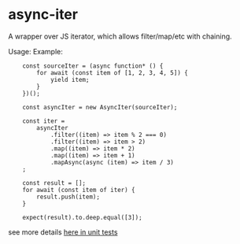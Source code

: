 # async-iter

A wrapper over JS iterator, which allows filter/map/etc with chaining.

Usage:
Example:

        const sourceIter = (async function* () {
            for await (const item of [1, 2, 3, 4, 5]) {
                yield item;
            }
        })();

        const asyncIter = new AsyncIter(sourceIter);

        const iter =
            asyncIter
                .filter((item) => item % 2 === 0)
                .filter((item) => item > 2)
                .map((item) => item * 2)
                .map((item) => item + 1)
                .mapAsync(async (item) => item / 3)
        ;

        const result = [];
        for await (const item of iter) {
            result.push(item);
        }

        expect(result).to.deep.equal([3]);

see more details [here in unit tests](./src/async-iter.spec.ts)